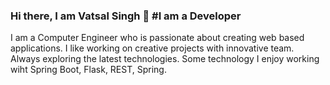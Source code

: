 ### Hi there, I am Vatsal Singh 👋 #I am a Developer

I am a Computer Engineer who is passionate about creating web based applications. I like working on creative projects with innovative team. 
Always exploring the latest technologies.
Some technology I enjoy working wiht Spring Boot, Flask, REST, Spring.

<!--
**Vatsal01/Vatsal01** is a ✨ _special_ ✨ repository because its `README.md` (this file) appears on your GitHub profile.

Here are some ideas to get you started:
- 🤔 I’m looking for help with ...
- 💬 Ask me about ...
- 📫 How to reach me: ...
- 😄 Pronouns: ...
- ⚡ Fun fact: ...
!>
- 🔭 I’m currently working with JAVA & PostgreSQL
- 🌱 I’m always learning new things
- 👯 I’m looking to collaborate on innovative projects - Web Applications
- 💬 How to reach me - Linkedin


👔 [linkedin][linkedin]

[linkedin]: www.linkedin.com/in/vatsal-singh-440904191
